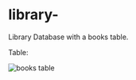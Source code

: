 # library-
Library Database with a books table.

Table: 

![books table](https://user-images.githubusercontent.com/71223784/209698229-9e42fb37-b02c-4386-868f-43fd08a418af.png)

